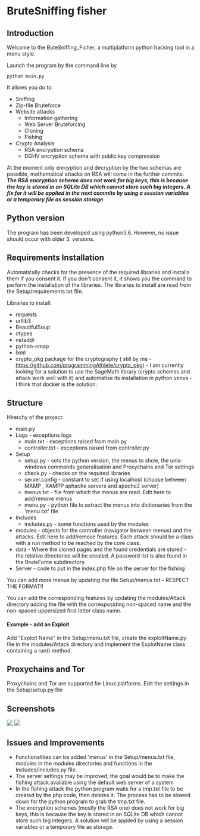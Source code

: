 # BruteSniffing fisher

## Introduction

Welcome to the ButeSniffing_Ficher, a multiplatform python hacking tool in a menu style.</br>

Launch the program by the command line by</br>

    python main.py

It allows you do to:

* Sniffing
* Zip-file Bruteforce
* Website attacks
    * Information gathering
    * Web Server Bruteforcing
    * Cloning
    * Fishing
* Crypto Analysis
    * RSA encryption schema
    * DGHV encryption schema with public key compression

At the moment only enrcyption and decryption by the two schemas are possible, mathematical attacks on RSA will come in
the further commits. ***The RSA encryption scheme does not work for big keys, this is because the key is stored in an
SQLite DB which cannot store such big integers. A fix for it will be applied in the next commits by using a session
variables or a temporary file as session storage***.

## Python version

The program has been developed using python3.6. However, no issue should occur with older 3. versions.

## Requirements Installation

Automatically checks for the presence of the required libraries and installs them if you consent it. If you don't
consent it, it shows you the command to perform the installation of the libraries. The libraries to install are read
from the Setup/requirements.txt file.

Libraries to install:

* requests
* urllib3
* BeautifulSoup
* ctypes
* netaddr
* python-nmap
* lxml
* crypto_pkg package for the cryptography ( still by me - https://github.com/programmingAthlete/crypto_pkg) - I am
  currently looking for a solution to use the SageMath library (crypto schemes and attack work well with it) and
  automatise its installation in python venvs - I think that docker is the solution.

## Structure

Hirerchy of the project:

* main.py
* Logs - exceptions logs
    * main.txt - exceptions raised from main.py
    * controller.txt - exceptions raised from controller.py
* Setup
    * setup.py - sets the python version, the menus to show, the unix-windows commands generalisation and Proxychains
      and Tor settings
    * check.py - checks on the required libraries
    * server.config - constant to set if using localhost (choose between MAMP , XAMPP aphache servers and apache2
      server)
    * menus.txt - file from which the menus are read. Edit here to add/remove menus
    * menu.py - python file to extract the menus into dictionaries from the 'menu.txt' file
* Includes
    * includes.py - some functions used by the modules
* modules - objects for the controller (navigator between menus) and the attacks. Edit here to add/remove features. Each
  attack should be a class with a run method to be reached by the core class.
* data - Where the cloned pages and the found credentials are stored - the relative directories will be created. A
  password list is also found in the BruteForce subdirectory.
* Server - code to put in the index.php file on the server for the fishing

You can add more menus by updating the file Setup/menus.txt - RESPECT THE FORMAT!!

You can add the corresponding features by updating the modules/Attack directory adding the file with the corresposiding
non-spaced name and the non-spaced uppersized first letter class name.

#### Example - add an Exploit

Add "Exploit Name" in the Setup/menu.txt file, create the exploitName.py file in the modules/Attack directory and
implement the ExplotName class containing a run() method.

## Proxychains and Tor

Proxychains and Tor are supported for Linux platforms. Edit the settings in the Setup/setup.py file

## Screenshots

<img src="Screenshot/introMenu.png">
<img src="Screenshot/webAttackMenu.png">

## Issues and Improvements

* Functionalities can be added 'menus' in the Setup/menus.txt file, modules in the modules directories and functions in
  the Includes/includes.py file.
* The server settings may be improved, the goal would be to make the fishing attack available using the default web
  server of a system
* In the fishing attack the python program waits for a tmp.txt file to be created by the php code, then deletes it. The
  process has to be slowed down for the python program to grab the tmp.txt file.
* The encryption schemes (mostly the RSA one) does not work for big keys, this is because the key is stored in an SQLite
  DB which cannot store such big integers. A solution will be applied by using a session variables or a temporary file
  as storage.